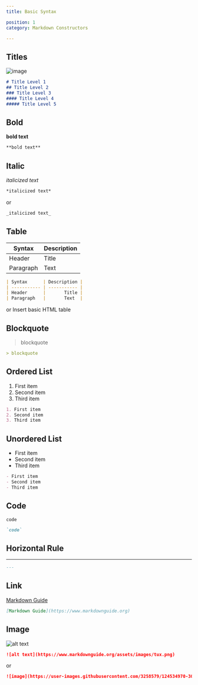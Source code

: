 ```yaml
---
title: Basic Syntax

position: 1
category: Markdown Constructors

---
```



## Titles

![image](https://user-images.githubusercontent.com/3258579/124534360-f6dfec80-ddc8-11eb-8735-db82b5d5cb41.png)

```md
# Title Level 1
## Title Level 2
### Title Level 3
#### Title Level 4
##### Title Level 5
```

## Bold
**bold text**
```md
**bold text**
```

## Italic
_italicized text_

```md
*italicized text*
```
or
```md
_italicized text_
```

## Table

| Syntax      | Description |
| ----------- | ----------- |
| Header      |       Title |
| Paragraph   | Text        |

```md
| Syntax      | Description |
| ----------- | ----------- |
| Header      |       Title |
| Paragraph   |       Text  |
```
or
Insert basic HTML table

## Blockquote
> blockquote
```md
> blockquote
```
## Ordered List
1. First item
2. Second item
3. Third item

```md
1. First item
2. Second item
3. Third item
```

## Unordered List
- First item
- Second item
- Third item

```md
- First item
- Second item
- Third item
```

## Code
`code`

```md
`code`
```

## Horizontal Rule
---
```md
---
```

## Link
[Markdown Guide](https://www.markdownguide.org)

```md
[Markdown Guide](https://www.markdownguide.org)
```

## Image
![alt text](https://www.markdownguide.org/assets/images/tux.png)
```md
![alt text](https://www.markdownguide.org/assets/images/tux.png)
```
or
```md
![image](https://user-images.githubusercontent.com/3258579/124534970-30fdbe00-ddca-11eb-8a95-ca7dd82eba41.png)

```